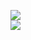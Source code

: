 [![](https://img.shields.io/badge/Made%20With-Github%20Spray-lightgrey.svg?style=for-the-badge&logo=github)](https://github.com/Annihil/github-spray#23989)  
[![](https://i.imgur.com/2DrTn0Z.gif)](https://github.com/Annihil/github-spray)